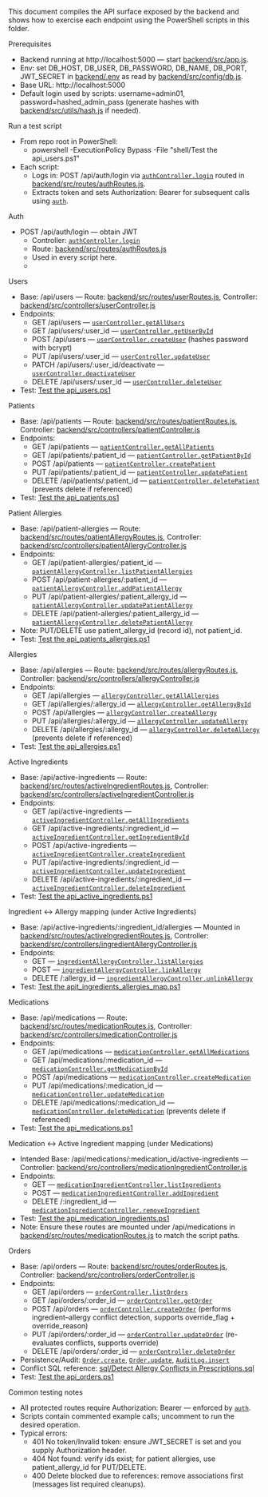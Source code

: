 This document compiles the API surface exposed by the backend and shows how to exercise each endpoint using the PowerShell scripts in this folder.

Prerequisites
- Backend running at http://localhost:5000 — start [backend/src/app.js](../backend/src/app.js).
- Env: set DB_HOST, DB_USER, DB_PASSWORD, DB_NAME, DB_PORT, JWT_SECRET in [backend/.env](../backend/.env) as read by [backend/src/config/db.js](../backend/src/config/db.js).
- Base URL: http://localhost:5000
- Default login used by scripts: username=admin01, password=hashed_admin_pass (generate hashes with [backend/src/utils/hash.js](../backend/src/utils/hash.js) if needed).

Run a test script
- From repo root in PowerShell:
  - powershell -ExecutionPolicy Bypass -File "shell/Test the api_users.ps1"
- Each script:
  - Logs in: POST /api/auth/login via [`authController.login`](../backend/src/controllers/authController.js) routed in [backend/src/routes/authRoutes.js](../backend/src/routes/authRoutes.js).
  - Extracts token and sets Authorization: Bearer <token> for subsequent calls using [`auth`](../backend/src/middleware/auth.js).

Auth
- POST /api/auth/login — obtain JWT
  - Controller: [`authController.login`](../backend/src/controllers/authController.js)
  - Route: [backend/src/routes/authRoutes.js](../backend/src/routes/authRoutes.js)
  - Used in every script here.
  - 

Users
- Base: /api/users — Route: [backend/src/routes/userRoutes.js](../backend/src/routes/userRoutes.js), Controller: [backend/src/controllers/userController.js](../backend/src/controllers/userController.js)
- Endpoints:
  - GET /api/users — [`userController.getAllUsers`](../backend/src/controllers/userController.js)
  - GET /api/users/:user_id — [`userController.getUserById`](../backend/src/controllers/userController.js)
  - POST /api/users — [`userController.createUser`](../backend/src/controllers/userController.js) (hashes password with bcrypt)
  - PUT /api/users/:user_id — [`userController.updateUser`](../backend/src/controllers/userController.js)
  - PATCH /api/users/:user_id/deactivate — [`userController.deactivateUser`](../backend/src/controllers/userController.js)
  - DELETE /api/users/:user_id — [`userController.deleteUser`](../backend/src/controllers/userController.js)
- Test: [Test the api_users.ps1](./Test%20the%20api_users.ps1)

Patients
- Base: /api/patients — Route: [backend/src/routes/patientRoutes.js](../backend/src/routes/patientRoutes.js), Controller: [backend/src/controllers/patientController.js](../backend/src/controllers/patientController.js)
- Endpoints:
  - GET /api/patients — [`patientController.getAllPatients`](../backend/src/controllers/patientController.js)
  - GET /api/patients/:patient_id — [`patientController.getPatientById`](../backend/src/controllers/patientController.js)
  - POST /api/patients — [`patientController.createPatient`](../backend/src/controllers/patientController.js)
  - PUT /api/patients/:patient_id — [`patientController.updatePatient`](../backend/src/controllers/patientController.js)
  - DELETE /api/patients/:patient_id — [`patientController.deletePatient`](../backend/src/controllers/patientController.js) (prevents delete if referenced)
- Test: [Test the api_patients.ps1](./Test%20the%20api_patients.ps1)

Patient Allergies
- Base: /api/patient-allergies — Route: [backend/src/routes/patientAllergyRoutes.js](../backend/src/routes/patientAllergyRoutes.js), Controller: [backend/src/controllers/patientAllergyController.js](../backend/src/controllers/patientAllergyController.js)
- Endpoints:
  - GET /api/patient-allergies/:patient_id — [`patientAllergyController.listPatientAllergies`](../backend/src/controllers/patientAllergyController.js)
  - POST /api/patient-allergies/:patient_id — [`patientAllergyController.addPatientAllergy`](../backend/src/controllers/patientAllergyController.js)
  - PUT /api/patient-allergies/:patient_allergy_id — [`patientAllergyController.updatePatientAllergy`](../backend/src/controllers/patientAllergyController.js)
  - DELETE /api/patient-allergies/:patient_allergy_id — [`patientAllergyController.deletePatientAllergy`](../backend/src/controllers/patientAllergyController.js)
- Note: PUT/DELETE use patient_allergy_id (record id), not patient_id.
- Test: [Test the api_patients_allergies.ps1](./Test%20the%20api_patients_allergies.ps1)

Allergies
- Base: /api/allergies — Route: [backend/src/routes/allergyRoutes.js](../backend/src/routes/allergyRoutes.js), Controller: [backend/src/controllers/allergyController.js](../backend/src/controllers/allergyController.js)
- Endpoints:
  - GET /api/allergies — [`allergyController.getAllAllergies`](../backend/src/controllers/allergyController.js)
  - GET /api/allergies/:allergy_id — [`allergyController.getAllergyById`](../backend/src/controllers/allergyController.js)
  - POST /api/allergies — [`allergyController.createAllergy`](../backend/src/controllers/allergyController.js)
  - PUT /api/allergies/:allergy_id — [`allergyController.updateAllergy`](../backend/src/controllers/allergyController.js)
  - DELETE /api/allergies/:allergy_id — [`allergyController.deleteAllergy`](../backend/src/controllers/allergyController.js) (prevents delete if referenced)
- Test: [Test the api_allergies.ps1](./Test%20the%20api_allergies.ps1)

Active Ingredients
- Base: /api/active-ingredients — Route: [backend/src/routes/activeIngredientRoutes.js](../backend/src/routes/activeIngredientRoutes.js), Controller: [backend/src/controllers/activeIngredientController.js](../backend/src/controllers/activeIngredientController.js)
- Endpoints:
  - GET /api/active-ingredients — [`activeIngredientController.getAllIngredients`](../backend/src/controllers/activeIngredientController.js)
  - GET /api/active-ingredients/:ingredient_id — [`activeIngredientController.getIngredientById`](../backend/src/controllers/activeIngredientController.js)
  - POST /api/active-ingredients — [`activeIngredientController.createIngredient`](../backend/src/controllers/activeIngredientController.js)
  - PUT /api/active-ingredients/:ingredient_id — [`activeIngredientController.updateIngredient`](../backend/src/controllers/activeIngredientController.js)
  - DELETE /api/active-ingredients/:ingredient_id — [`activeIngredientController.deleteIngredient`](../backend/src/controllers/activeIngredientController.js)
- Test: [Test the api_active_ingredients.ps1](./Test%20the%20api_active_ingredients.ps1)

Ingredient ↔ Allergy mapping (under Active Ingredients)
- Base: /api/active-ingredients/:ingredient_id/allergies — Mounted in [backend/src/routes/activeIngredientRoutes.js](../backend/src/routes/activeIngredientRoutes.js), Controller: [backend/src/controllers/ingredientAllergyController.js](../backend/src/controllers/ingredientAllergyController.js)
- Endpoints:
  - GET — [`ingredientAllergyController.listAllergies`](../backend/src/controllers/ingredientAllergyController.js)
  - POST — [`ingredientAllergyController.linkAllergy`](../backend/src/controllers/ingredientAllergyController.js)
  - DELETE /:allergy_id — [`ingredientAllergyController.unlinkAllergy`](../backend/src/controllers/ingredientAllergyController.js)
- Test: [Test the apit_ingredients_allergies_map.ps1](./Test%20the%20apit_ingredients_allergies_map.ps1)

Medications
- Base: /api/medications — Route: [backend/src/routes/medicationRoutes.js](../backend/src/routes/medicationRoutes.js), Controller: [backend/src/controllers/medicationController.js](../backend/src/controllers/medicationController.js)
- Endpoints:
  - GET /api/medications — [`medicationController.getAllMedications`](../backend/src/controllers/medicationController.js)
  - GET /api/medications/:medication_id — [`medicationController.getMedicationById`](../backend/src/controllers/medicationController.js)
  - POST /api/medications — [`medicationController.createMedication`](../backend/src/controllers/medicationController.js)
  - PUT /api/medications/:medication_id — [`medicationController.updateMedication`](../backend/src/controllers/medicationController.js)
  - DELETE /api/medications/:medication_id — [`medicationController.deleteMedication`](../backend/src/controllers/medicationController.js) (prevents delete if referenced)
- Test: [Test the api_medications.ps1](./Test%20the%20api_medications.ps1)

Medication ↔ Active Ingredient mapping (under Medications)
- Intended Base: /api/medications/:medication_id/active-ingredients — Controller: [backend/src/controllers/medicationIngredientController.js](../backend/src/controllers/medicationIngredientController.js)
- Endpoints:
  - GET — [`medicationIngredientController.listIngredients`](../backend/src/controllers/medicationIngredientController.js)
  - POST — [`medicationIngredientController.addIngredient`](../backend/src/controllers/medicationIngredientController.js)
  - DELETE /:ingredient_id — [`medicationIngredientController.removeIngredient`](../backend/src/controllers/medicationIngredientController.js)
- Test: [Test the api_medication_ingredients.ps1](./Test%20the%20api_medication_ingredients.ps1)
- Note: Ensure these routes are mounted under /api/medications in [backend/src/routes/medicationRoutes.js](../backend/src/routes/medicationRoutes.js) to match the script paths.

Orders
- Base: /api/orders — Route: [backend/src/routes/orderRoutes.js](../backend/src/routes/orderRoutes.js), Controller: [backend/src/controllers/orderController.js](../backend/src/controllers/orderController.js)
- Endpoints:
  - GET /api/orders — [`orderController.listOrders`](../backend/src/controllers/orderController.js)
  - GET /api/orders/:order_id — [`orderController.getOrder`](../backend/src/controllers/orderController.js)
  - POST /api/orders — [`orderController.createOrder`](../backend/src/controllers/orderController.js) (performs ingredient–allergy conflict detection, supports override_flag + override_reason)
  - PUT /api/orders/:order_id — [`orderController.updateOrder`](../backend/src/controllers/orderController.js) (re-evaluates conflicts, supports override)
  - DELETE /api/orders/:order_id — [`orderController.deleteOrder`](../backend/src/controllers/orderController.js)
- Persistence/Audit: [`Order.create`](../backend/src/models/orderModel.js), [`Order.update`](../backend/src/models/orderModel.js), [`AuditLog.insert`](../backend/src/models/auditLogModel.js)
- Conflict SQL reference: [sql/Detect Allergy Conflicts in Prescriptions.sql](../sql/Detect%20Allergy%20Conflicts%20in%20Prescriptions.sql)
- Test: [Test the api_orders.ps1](./Test%20the%20api_orders.ps1)

Common testing notes
- All protected routes require Authorization: Bearer <token> — enforced by [`auth`](../backend/src/middleware/auth.js).
- Scripts contain commented example calls; uncomment to run the desired operation.
- Typical errors:
  - 401 No token/Invalid token: ensure JWT_SECRET is set and you supply Authorization header.
  - 404 Not found: verify ids exist; for patient allergies, use patient_allergy_id for PUT/DELETE.
  - 400 Delete blocked due to references: remove associations first (messages list required cleanups).

